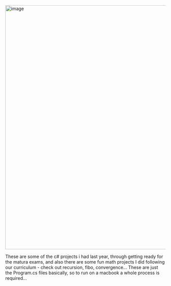 <img width="1010" height="766" alt="image" src="https://github.com/user-attachments/assets/f0f1b630-c0ca-4356-a818-0d71d44d708e" />

These are some of the c# projects i had last year, through getting ready for the matura exams, 
and also there are some fun math projects I did following our curriculum - check out recursion, fibo, convergence...
These are just the Program.cs files basically, so to run on a macbook a whole process is required...
